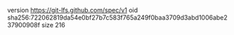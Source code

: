 version https://git-lfs.github.com/spec/v1
oid sha256:722062819da54e0bf27b7c583f765a249f0baa3709d3abd1006abe237900908f
size 216
